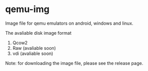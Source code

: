 # qemu-img
Image file for qemu emulators on android, windows and linux.

The avaliable disk image format
1. Qcow2
2. Raw (avaliable soon)
3. vdi (avaliable soon)

Note: for downloading the image file,
      please see the release page.
